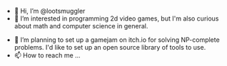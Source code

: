 - 👋 Hi, I’m @lootsmuggler
- 👀 I’m interested in programming 2d video games, but I'm also curious about math and computer science in general.
<!---
- 🌱 I’m currently learning ...
--->
- 💞️ I’m planning to set up a gamejam on itch.io for solving NP-complete problems.  I'd like to set up an open source library of tools to use.
- 📫 How to reach me ...

<!---
lootsmuggler/lootsmuggler is a ✨ special ✨ repository because its `README.md` (this file) appears on your GitHub profile.
You can click the Preview link to take a look at your changes.
--->
